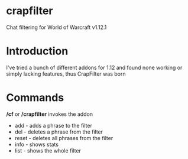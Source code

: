 # crapfilter
Chat filtering for World of Warcraft v1.12.1

# Introduction
I've tried a bunch of different addons for 1.12 and found none working or simply lacking features,
thus CrapFilter was born

# Commands
**/cf** or **/crapfilter** invokes the addon
* add - adds a phrase to the filter
* del - deletes a phrase from the filter
* reset - deletes all phrases from the filter
* info - shows stats
* list - shows the whole filter
